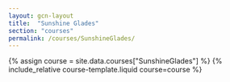 ```yaml
---
layout: gcn-layout
title:  "Sunshine Glades"
section: "courses"
permalink: /courses/SunshineGlades/
---
```


{% assign course = site.data.courses["SunshineGlades"] %}
{% include_relative course-template.liquid course=course %}

